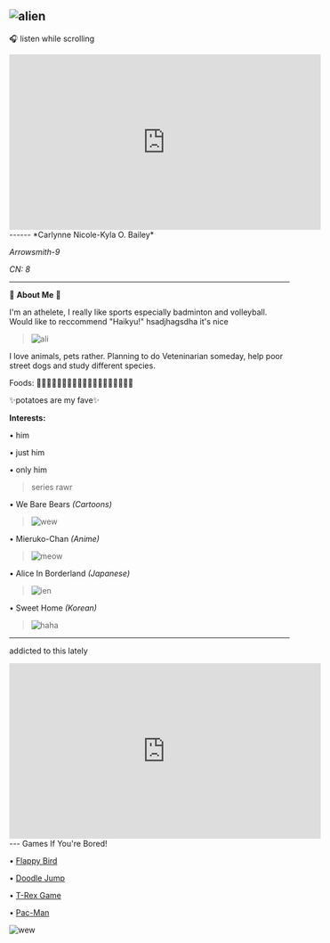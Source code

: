 ![alien](https://i.pinimg.com/564x/2f/74/d9/2f74d9a2ee6ab779258d448b073d3ab2.jpg)
---
🎧 listen while scrolling
<iframe width="560" height="315" src="https://www.youtube.com/embed/wSTYIyQxfPQ" title="YouTube video player" frameborder="0" allow="accelerometer; autoplay; clipboard-write; encrypted-media; gyroscope; picture-in-picture; web-share" allowfullscreen></iframe>
------
*Carlynne Nicole-Kyla O. Bailey*

*Arrowsmith-9*

*CN: 8*

---

👾 **About Me** 👾 


  I'm an athelete, I really like sports especially badminton and volleyball.
  Would like to reccommend "Haikyu!" hsadjhagsdha it's nice
> ![ali](https://i.pinimg.com/564x/51/02/df/5102df0f03f99a8d31862037d46993e5.jpg)

I love animals, pets rather. Planning to do Veteninarian someday, help poor street dogs and study different species.

Foods: 🍇🥔🥐🍗🥓🍔🍟🍕🍜🍤🍦🍧🍨🍪🍩🍫🍬🍭🍹

✨potatoes are my fave✨

**Interests:**

• him

• just him

• only him
  
> series rawr

• We Bare Bears *(Cartoons)*
> ![wew](https://i.pinimg.com/564x/8e/3c/39/8e3c3939cd05961b2cf4e7d54b4f535f.jpg)

• Mieruko-Chan *(Anime)*
> ![meow](https://i.pinimg.com/564x/b1/c7/dd/b1c7dd2b4233230c31656922f009fe9b.jpg)

• Alice In Borderland *(Japanese)*
> ![ien](https://i.pinimg.com/564x/e9/5f/0f/e95f0f92cac8272ea8f287e849514252.jpg)

• Sweet Home *(Korean)*
> ![haha](https://i.pinimg.com/564x/fd/46/14/fd4614a1c992603163d3ba916909f1f4.jpg)
---
addicted to this lately

<iframe width="560" height="315" src="https://www.youtube.com/embed/gnKHBDnEXPs" title="YouTube video player" frameborder="0" allow="accelerometer; autoplay; clipboard-write; encrypted-media; gyroscope; picture-in-picture; web-share" allowfullscreen></iframe>
---
Games If You're Bored!

• [Flappy Bird](https://flappybird.io)

• [Doodle Jump](https://doodlejump.io)

• [T-Rex Game](https://fivesjs.skipser.com/trex-game/)

• [Pac-Man](https://www.google.com/logos/2010/pacman10-i.html)

![wew](https://i.pinimg.com/564x/41/82/ef/4182ef650a8ae9960212e278c0e9891d.jpg)
